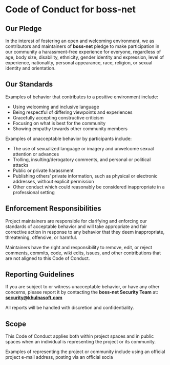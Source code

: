 # Code of Conduct for boss-net

## Our Pledge

In the interest of fostering an open and welcoming environment, we as contributors and maintainers of **boss-net** pledge to make participation in our community a harassment-free experience for everyone, regardless of age, body size, disability, ethnicity, gender identity and expression, level of experience, nationality, personal appearance, race, religion, or sexual identity and orientation.

## Our Standards

Examples of behavior that contributes to a positive environment include:

- Using welcoming and inclusive language  
- Being respectful of differing viewpoints and experiences  
- Gracefully accepting constructive criticism  
- Focusing on what is best for the community  
- Showing empathy towards other community members

Examples of unacceptable behavior by participants include:

- The use of sexualized language or imagery and unwelcome sexual attention or advances  
- Trolling, insulting/derogatory comments, and personal or political attacks  
- Public or private harassment  
- Publishing others’ private information, such as physical or electronic addresses, without explicit permission  
- Other conduct which could reasonably be considered inappropriate in a professional setting

## Enforcement Responsibilities

Project maintainers are responsible for clarifying and enforcing our standards of acceptable behavior and will take appropriate and fair corrective action in response to any behavior that they deem inappropriate, threatening, offensive, or harmful.

Maintainers have the right and responsibility to remove, edit, or reject comments, commits, code, wiki edits, issues, and other contributions that are not aligned to this Code of Conduct.

## Reporting Guidelines

If you are subject to or witness unacceptable behavior, or have any other concerns, please report it by contacting the **boss-net Security Team** at:  
**security@khulnasoft.com**

All reports will be handled with discretion and confidentiality.

## Scope

This Code of Conduct applies both within project spaces and in public spaces when an individual is representing the project or its community.

Examples of representing the project or community include using an official project e-mail address, posting via an official socia
